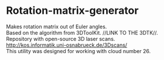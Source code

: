 # Rotation-matrix-generator
Makes rotation matrix out of Euler angles.  
Based on the algorithm from 3DToolKit. //LINK TO THE 3DTK//.  
Repository with open-source 3D laser scans.  
http://kos.informatik.uni-osnabrueck.de/3Dscans/  
This utility was designed for working with cloud number 26.  